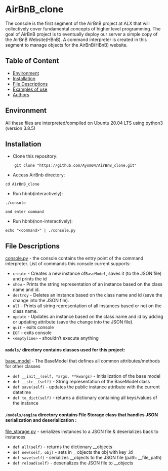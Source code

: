 # AirBnB_clone
The console is the first segment of the AirBnB project at ALX that will collectively cover fundamental concepts of higher level programming. The goal of AirBnB project is to eventually deploy our server a simple copy of the AirBnB Website(HBnB). A command interpreter is created in this segment to manage objects for the AirBnB(HBnB) website.

## Table of Content
* [Environment](#environment)
* [Installation](#installation)
* [File Descriptions](#file-descriptions)
* [Examples of use](#examples-of-use)
* [Authors](#authors)

## Environment
All these files are interpreted/compiled on Ubuntu 20.04 LTS using python3 (version 3.8.5)

## Installation
* Clone this repository: 
```
    git clone "https://github.com/Ayom04/AirBnB_clone.git"
```
* Access AirBnb directory: 
```
cd AirBnB_clone
```
* Run hbnb(interactively): 
```
./console
``` 
    and enter command
* Run hbnb(non-interactively): 
```
echo "<command>" | ./console.py
```

## File Descriptions
[console.py](console.py) - the console contains the entry point of the command interpreter. 
List of commands this console current supports:
* `create` - Creates a new instance of`BaseModel`, saves it (to the JSON file) and prints the id
* `show` - Prints the string representation of an instance based on the class name and id.
* `destroy` - Deletes an instance based on the class name and id (save the change into the JSON file).
* `all` - Prints all string representation of all instances based or not on the class name.
* `update` - Updates an instance based on the class name and id by adding or updating attribute (save the change into the JSON file). 
* `quit` - exits console
* `EOF` - exits console
* `<emptyline>` - shouldn’t execute anything

#### `models/` directory contains classes used for this project:
[base_model](/models/base_model.py) - The BaseModel that defines all common attributes/methods for other classes
* `def __init__(self, *args, **kwargs)` - Initialization of the base model
* `def __str__(self)` - String representation of the BaseModel class
* `def save(self)` - updates the public instance attribute with the current datetime
* `def to_dict(self)` - returns a dictionary containing all keys/values of the instance

#### `/models/engine` directory contains File Storage class that handles JSON serialization and deserialization :
[file_storage.py](/models/engine/file_storage.py) - serializes instances to a JSON file & deserializes back to instances
* `def all(self)` -  returns the dictionary __objects
* `def new(self, obj)` - sets in __objects the obj with key <obj class name>.id
* `def save(self)` - serializes __objects to the JSON file (path: __file_path)
* `def reload(self)` -  deserializes the JSON file to __objects

